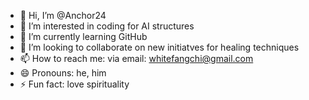 - 👋 Hi, I’m @Anchor24
- 👀 I’m interested in coding for AI structures
- 🌱 I’m currently learning GitHub
- 💞️ I’m looking to collaborate on new initiatves for healing techniques
- 📫 How to reach me: via email: whitefangchi@gmail.com 
- 😄 Pronouns: he, him
- ⚡ Fun fact: love spirituality

<!---
Anchor24/Anchor24 is a ✨ special ✨ repository because its `README.md` (this file) appears on your GitHub profile.
You can click the Preview link to take a look at your changes.
--->
